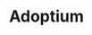 ---
codehost: https://github.com/adoptium
linkedin: https://linkedin.com/showcase/adoptium
logohandle: adoptiumnet
sort: adoptium
title: Adoptium
website: https://adoptium.net/
youtube: https://youtube.com/c/EclipseAdoptium
---
